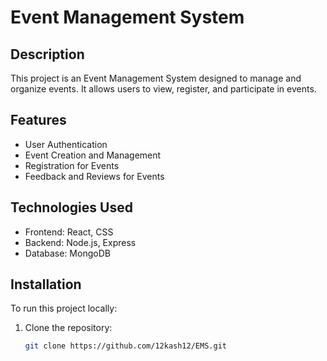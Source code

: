 # Event Management System

## Description
This project is an Event Management System designed to manage and organize events. It allows users to view, register, and participate in events.

## Features
- User Authentication
- Event Creation and Management
- Registration for Events
- Feedback and Reviews for Events

## Technologies Used
- Frontend: React, CSS
- Backend: Node.js, Express
- Database: MongoDB

## Installation
To run this project locally:

1. Clone the repository:
   ```bash
   git clone https://github.com/12kash12/EMS.git
